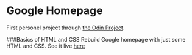 # Google Homepage

First personel project through [the Odin Project](http://www.theodinproject.com/web-development-101/html-css?ref=lnav).

###Basics of HTML and CSS
Rebuild Google homepage with just some HTML and CSS.
See it live [here](http://htmlpreview.github.io/?https://github.com/florianmainguy/theodinproject/blob/master/web-development-101/google-homepage/index.html)
